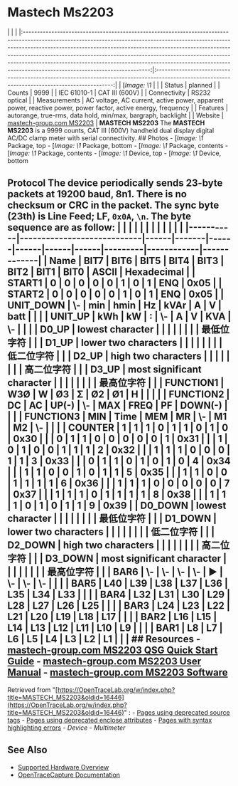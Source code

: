 # Mastech Ms2203
| | | |:--------------------------------------------------------------------------------------------------------------------------------------------------------------------------------------------------------------------------------------------------------------------------------------------------------------------------------------------------------------------------------------------------------------------------------------------------:|:---------------------------------------------------------------------------------------------------------------------------------------------:| | [*Image: \1* | | | Status | planned | | Counts | 9999 | | IEC 61010-1 | CAT III (600V) | | Connectivity | RS232 optical | | Measurements | AC voltage, AC current, active power, apparent power, reactive power, power factor, active energy, frequency | | Features | autorange, true-rms, data hold, min/max, bargraph, backlight | | Website | [mastech-group.com MS2203](https://mastech-group.com/na/en/product-list/content/1D52a08cb9e9) | **MASTECH MS2203** The **MASTECH MS2203** is a 9999 counts, CAT III (600V) handheld dual display digital AC/DC clamp meter with serial connectivity. ## Photos \-
[*Image: \1*
Package, top
\-
[*Image: \1*
Package, bottom
\-
[*Image: \1*
Package, contents
\-
[*Image: \1*
Package, contents
\-
[*Image: \1*
Device, top
\-
[*Image: \1*
Device, bottom
## Protocol The device periodically sends 23-byte packets at 19200 baud, 8n1. There is no checksum or CRC in the packet. The sync byte (23th) is Line Feed; LF, `0x0A`, `\n`. The byte sequence are as follow: | | | | | | | | | | | | |-----------|----------------------------|------|-------|------|------|------|------|---------|------------|-------------| | Name | BIT7 | BIT6 | BIT5 | BIT4 | BIT3 | BIT2 | BIT1 | BIT0 | ASCII | Hexadecimal | | START1 | 0 | 0 | 0 | 0 | 0 | 1 | 0 | 1 | ENQ | 0x05 | | START2 | 0 | 0 | 0 | 0 | 0 | 1 | 0 | 1 | ENQ | 0x05 | | UNIT_DOWN | \\- | min | hmin | Hz | kVAr | A | V | batt | | | | UNIT_UP | kWh | kW | : | \\- | A | V | KVA | \\- | | | | D0_UP | lowest character | | | | | | | | 最低位字符 | | | D1_UP | lower two characters | | | | | | | | 低二位字符 | | | D2_UP | high two characters | | | | | | | | 高二位字符 | | | D3_UP | most significant character | | | | | | | | 最高位字符 | | | FUNCTION1 | W3Ø | W | Ø3 | Σ | Ø2 | Ø1 | H | | | | | FUNCTION2 | DC | AC | UP(-) | \\- | MAX | FREQ | PF | DOWN(-) | | | | FUNCTION3 | MIN | Time | MEM | MR | \\- | M1 | M2 | \\- | | | | COUNTER | 1 | 1 | 1 | 0 | 1 | 1 | 0 | 1 | 0 | 0x30 | | | 0 | 1 | 1 | 0 | 0 | 0 | 0 | 0 | 1 | 0x31 | | | 1 | 0 | 1 | 0 | 0 | 1 | 1 | 1 | 2 | 0x32 | | | 1 | 1 | 1 | 0 | 0 | 0 | 1 | 1 | 3 | 0x33 | | | 0 | 1 | 1 | 0 | 1 | 0 | 1 | 0 | 4 | 0x34 | | | 1 | 1 | 0 | 0 | 1 | 0 | 1 | 1 | 5 | 0x35 | | | 1 | 1 | 0 | 0 | 1 | 1 | 1 | 1 | 6 | 0x36 | | | 1 | 1 | 1 | 0 | 0 | 0 | 0 | 0 | 7 | 0x37 | | | 1 | 1 | 1 | 0 | 1 | 1 | 1 | 1 | 8 | 0x38 | | | 1 | 1 | 1 | 0 | 1 | 0 | 1 | 1 | 9 | 0x39 | | D0_DOWN | lowest character | | | | | | | | 最低位字符 | | | D1_DOWN | lower two characters | | | | | | | | 低二位字符 | | | D2_DOWN | high two characters | | | | | | | | 高二位字符 | | | D3_DOWN | most significant character | | | | | | | | 最高位字符 | | | BAR6 | \\- | \\- | \\- | \\- | ► | \\- | \\- | \\- | | | | BAR5 | L40 | L39 | L38 | L37 | L36 | L35 | L34 | L33 | | | | BAR4 | L32 | L31 | L30 | L29 | L28 | L27 | L26 | L25 | | | | BAR3 | L24 | L23 | L22 | L21 | L20 | L19 | L18 | L17 | | | | BAR2 | L16 | L15 | L14 | L13 | L12 | L11 | L10 | L9 | | | | BAR1 | L8 | L7 | L6 | L5 | L4 | L3 | L2 | L1 | | | ## Resources \- [mastech-group.com MS2203 QSG Quick Start Guide](https://mastech-group.com/resources/QSG+%E8%AA%AA%E6%98%8E%E6%9B%B8/QSG_GLO/QSG_MS2203_GLO.pdf) \- [mastech-group.com MS2203 User Manual](https://mastech-group.com/resources/QSG+%E8%AA%AA%E6%98%8E%E6%9B%B8/GLO_%E8%AA%AA%E6%98%8E%E6%9B%B8/GLO%E8%AA%AA%E6%98%8E%E6%9B%B8_MS2203.pdf) \- [mastech-group.com MS2203 Software](https://drive.google.com/file/d/1SNca4jxrNdJ2EWqpKW1V6r5EKoG6Gfj6/view?usp=sharing)
Retrieved from "[https://OpenTraceLab.org/w/index.php?title=MASTECH_MS2203&oldid=16446](https://OpenTraceLab.org/w/index.php?title=MASTECH_MS2203&oldid=16446)"
: \- [Pages using deprecated source tags](https://OpenTraceLab.org/w/index.php?title=Category:Pages_using_deprecated_source_tags&action=edit&redlink=1 "Category:Pages using deprecated source tags \(page does not exist\)") \- [Pages using deprecated enclose attributes](https://OpenTraceLab.org/w/index.php?title=Category:Pages_using_deprecated_enclose_attributes&action=edit&redlink=1 "Category:Pages using deprecated enclose attributes \(page does not exist\)") \- [Pages with syntax highlighting errors](https://OpenTraceLab.org/w/index.php?title=Category:Pages_with_syntax_highlighting_errors&action=edit&redlink=1 "Category:Pages with syntax highlighting errors \(page does not exist\)") \- *Device* \- *Multimeter*
## See Also
- [Supported Hardware Overview](../supported-hardware.md)
- [OpenTraceCapture Documentation](../../opentracecapture/overview.md)
